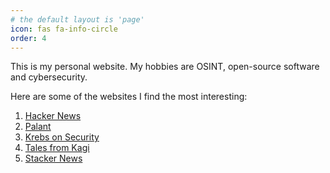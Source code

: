 ```yaml
---
# the default layout is 'page'
icon: fas fa-info-circle
order: 4
---
```

This is my personal website. My hobbies are OSINT, open-source software and cybersecurity.

Here are some of the websites I find the most interesting:

1. [Hacker News](https://news.ycombinator.com/)
2. [Palant](Palant.info)
3. [Krebs on Security](https://krebsonsecurity.com/)
4. [Tales from Kagi](blog.kagi.com)
5. [Stacker News](https://stacker.news/)
